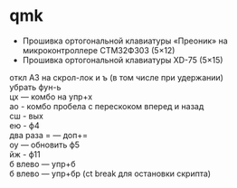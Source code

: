 # qmk
- Прошивка ортогональной клавиатуры «Преоник» на микроконтроллере СТМ32Ф303 (5×12)
- Прошивка ортогональной клавиатуры XD-75 (5×15)

откл АЗ на скрол-лок и ъ (в том числе при удержании)  
убрать фун-ь  
цх — комбо на упр+х  
ао - комбо пробела с перескоком вперед и назад  
сш - вых  
ею - ф4  
два раза =  — доп+=  
оу — обновить ф5  
йж - ф11  
б влево  — упр+б  
б влево  — упр+бр (ct  break для остановки скрипта)  
